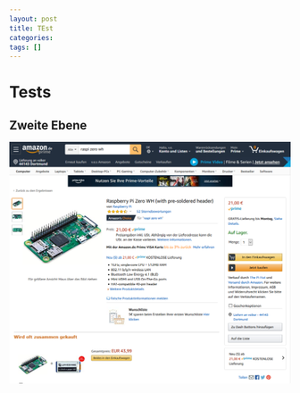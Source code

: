 ```yaml
---
layout: post
title: TEst
categories: 
tags: []
--- 
```

# Tests

## Zweite Ebene 

![Screenshot 2020 01 31 Rpi Zero W H Skizze](/pic/Screenshot_2020_01_31_Rpi_Zero_WH_Skizze.png)


